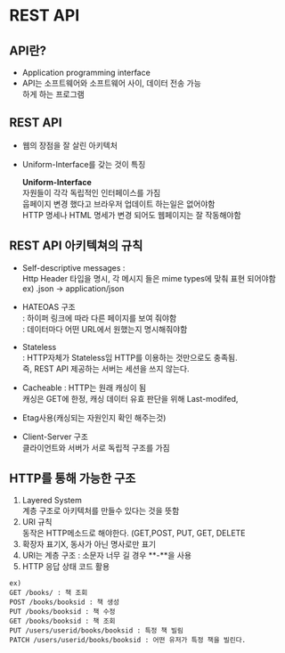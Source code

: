 # REST API

## API란?
- Application programming interface
- API는 소프트웨어와 소프트웨어 사이, 데이터 전송 가능  
  하게 하는 프로그램

## REST API
- 웹의 장점을 잘 살린 아키텍처
- Uniform-Interface를 갖는 것이 특징  

  **Uniform-Interface**  
  자원들이 각각 독립적인 인터페이스를 가짐  
  웁페이지 변경 했다고 브라우저 업데이트 하는일은 없어야함  
  HTTP 명세나 HTML 명세가 변경 되어도 웹페이지는 잘 작동해야함

 

## REST API 아키텍쳐의 규칙

- Self-descriptive messages :  
  Http Header 타입을 명시, 각 메시지 들은 mime types에 맞춰 표현 되어야함  
  ex) .json -> application/json

- HATEOAS 구조    
: 하이퍼 링크에 따라 다른 페이지를 보여 줘야함  
: 데이터마다 어떤 URL에서 원했는지 명시해줘야함

- Stateless  
: HTTP자체가 Stateless임 HTTP를 이용하는 것만으로도 충족됨.  
  즉, REST API 제공하는 서버는 세션을 쓰지 않는다.

- Cacheable : HTTP는 원래 캐싱이 됨  
  캐싱은 GET에 한정, 캐싱 데이터 유효 판단을 위해 Last-modifed,

- Etag사용(캐싱되는 자원인지 확인 해주는것)

- Client-Server 구조  
  클라이언트와 서버가 서로 독립적 구조를 가짐

## HTTP를 통해 가능한 구조

  1. Layered System  
    계층 구조로 아키텍처를 만들수 있다는 것을 뜻함
  2. URI 규칙  
    동작은 HTTP메소드로 해야한다. (GET,POST, PUT, GET, DELETE
  3. 확장자 표기X, 동사가 아닌 명사로만 표기
  4. URI는 계층 구조 : 소문자 너무 길 경우 **-**을 사용 
  5. HTTP 응답 상태 코드 활용

    ex)
    GET /books/ : 책 조회  
    POST /books/booksid : 책 생성  
    PUT /books/booksid : 책 수정  
    GET /books/booksid : 책 조회  
    PUT /users/userid/books/booksid : 특정 책 빌림  
    PATCH /users/userid/books/booksid : 어떤 유저가 특정 책을 빌린다.
